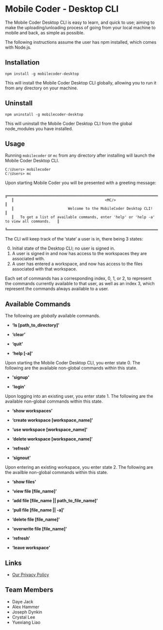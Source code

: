 # Mobile Coder - Desktop CLI
The Mobile Coder Desktop CLI is easy to learn, and quick to use; aiming to make the uploading/unloading process of going from your local machine to mobile and back, as simple as possible.

The following instructions assume the user has npm installed, which comes with Node.js.
## Installation
```
npm install -g mobilecoder-desktop
```
This will install the Mobile Coder Desktop CLI globally, allowing you to run it from any directory on your machine.

## Uninstall
```
npm uninstall -g mobilecoder-desktop
```
This will uninstall the Mobile Coder Desktop CLI from the global node_modules you have installed.

## Usage
Running `mobilecoder` or `mc` from any directory after installing will launch the Mobile Coder Desktop CLI.
```
C:\Users> mobilecoder
C:\Users> mc
```
Upon starting Mobile Coder you will be presented with a greeting message: 
```
   ╔══════════════════════════════════════════════════════════════════════════════════════════╗
   ║                                          <MC/>                                           ║
   ║                         Welcome to the MobileCoder Desktop CLI!                          ║
   ║   To get a list of available commands, enter 'help' or 'help -a' to view all commands.   ║
   ╚══════════════════════════════════════════════════════════════════════════════════════════╝
```
The CLI will keep track of the ‘state’ a user is in, there being 3 states: 

0. Initial state of the Desktop CLI; no user is signed in. 
0. A user is signed in and now has access to the workspaces they are associated with.
0. A user has entered a workspace, and now has access to the files associated with that workspace.

Each set of commands has a corresponding index, 0, 1, or 2, to represent the commands currently available to that user, as well as an index 3, which represent the commands always available to a user.
## Available Commands
The following are *globally* available commands.
* **‘ls [path_to_directory]’**

* **‘clear’**

* **‘quit’**

* **‘help [-a]'**

Upon starting the Mobile Coder Desktop CLI, you enter state 0.
The following are the available non-global commands within this state.
* **'signup'**

* **'login'**

Upon logging into an existing user, you enter state 1.
The following are the available non-global commands within this state.
* **‘show workspaces’**

* **‘create workspace [workspace_name]’**

* **‘use workspace [workspace_name]’**

* **‘delete workspace [workspace_name]’**

* **‘refresh’**

* **‘signout’**

Upon entering an existing workspace, you enter state 2.
The following are the availble non-global commands within this state.
* **‘show files’**

* **‘view file [file_name]’**

* **‘add file [file_name || path_to_file_name]’**

* **‘pull file [file_name || -a]’**

* **‘delete file [file_name]’**

* **'overwrite file [file_name]'**

* **‘refresh’**

* **‘leave workspace’**


## Links
* [Our Privacy Policy](https://i6.cims.nyu.edu/~ddj231/mcterms/)

## Team Members
* Daye Jack
* Alex Hammer
* Joseph Dynkin
* Crystal Lee
* Yuexiang Liao
